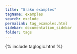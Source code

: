 ```yaml
---
title: "Grakn examples"
tagName: examples
search: exclude
permalink: tag_examples.html
sidebar: documentation_sidebar
folder: tags
---
```

{% include taglogic.html %}


